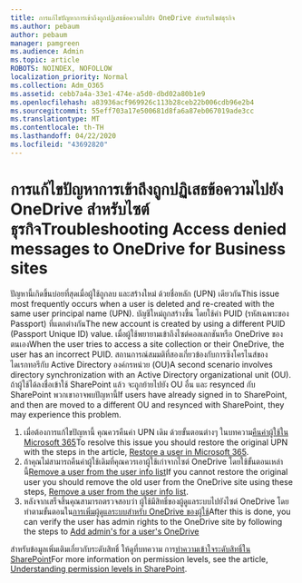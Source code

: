 ```yaml
---
title: การแก้ไขปัญหาการเข้าถึงถูกปฏิเสธข้อความไปยัง OneDrive สําหรับไซต์ธุรกิจ
ms.author: pebaum
author: pebaum
manager: pamgreen
ms.audience: Admin
ms.topic: article
ROBOTS: NOINDEX, NOFOLLOW
localization_priority: Normal
ms.collection: Adm_O365
ms.assetid: cebb7a4a-33e1-474e-a5d0-dbd02a80b1e9
ms.openlocfilehash: a83936acf969926c113b28ceb22b006cdb96e2b4
ms.sourcegitcommit: 55eff703a17e500681d8fa6a87eb067019ade3cc
ms.translationtype: MT
ms.contentlocale: th-TH
ms.lasthandoff: 04/22/2020
ms.locfileid: "43692820"
---
```

# <a name="troubleshooting-access-denied-messages-to-onedrive-for-business-sites"></a><span data-ttu-id="9944f-102">การแก้ไขปัญหาการเข้าถึงถูกปฏิเสธข้อความไปยัง OneDrive สําหรับไซต์ธุรกิจ</span><span class="sxs-lookup"><span data-stu-id="9944f-102">Troubleshooting Access denied messages to OneDrive for Business sites</span></span>

<span data-ttu-id="9944f-103">ปัญหานี้เกิดขึ้นบ่อยที่สุดเมื่อผู้ใช้ถูกลบ และสร้างใหม่ ด้วยชื่อหลัก (UPN) เดียวกัน</span><span class="sxs-lookup"><span data-stu-id="9944f-103">This issue most frequently occurs when a user is deleted and re-created with the same user principal name (UPN).</span></span> <span data-ttu-id="9944f-104">บัญชีใหม่ถูกสร้างขึ้น โดยใช้ค่า PUID (รหัสเฉพาะของ Passport) ที่แตกต่างกัน</span><span class="sxs-lookup"><span data-stu-id="9944f-104">The new account is created by using a different PUID (Passport Unique ID) value.</span></span> <span data-ttu-id="9944f-105">เมื่อผู้ใช้พยายามเข้าถึงไซต์คอลเลกชันหรือ OneDrive ของตนเอง</span><span class="sxs-lookup"><span data-stu-id="9944f-105">When the user tries to access a site collection or their OneDrive, the user has an incorrect PUID.</span></span> <span data-ttu-id="9944f-106">สถานการณ์สมมติที่สองเกี่ยวข้องกับการซิงโครไนส์ของไดเรกทอรีกับ Active Directory องค์กรหน่วย (OU)</span><span class="sxs-lookup"><span data-stu-id="9944f-106">A second scenario involves directory synchronization with an Active Directory organizational unit (OU).</span></span> <span data-ttu-id="9944f-107">ถ้าผู้ใช้ได้ลงชื่อเข้าใช้ SharePoint แล้ว จะถูกย้ายไปยัง OU อื่น และ resynced กับ SharePoint พวกเขาอาจพบปัญหานี้</span><span class="sxs-lookup"><span data-stu-id="9944f-107">If users have already signed in to SharePoint, and then are moved to a different OU and resynced with SharePoint, they may experience this problem.</span></span>

1. <span data-ttu-id="9944f-108">เมื่อต้องการแก้ไขปัญหานี้ คุณควรคืนค่า UPN เดิม ด้วยขั้นตอนต่างๆ ในบทความ[คืนค่าผู้ใช้ใน Microsoft 365](https://docs.microsoft.com/office365/admin/add-users/restore-user?view=o365-worldwide)</span><span class="sxs-lookup"><span data-stu-id="9944f-108">To resolve this issue you should restore the original UPN with the steps in the article, [Restore a user in Microsoft 365](https://docs.microsoft.com/office365/admin/add-users/restore-user?view=o365-worldwide).</span></span>
2. <span data-ttu-id="9944f-109">ถ้าคุณไม่สามารถคืนค่าผู้ใช้เดิมที่คุณควรเอาผู้ใช้เก่าจากไซต์ OneDrive โดยใช้ขั้นตอนเหล่านี้[Remove a user from the user info list]()</span><span class="sxs-lookup"><span data-stu-id="9944f-109">If you cannot restore the original user you should remove the old user from the OneDrive site using these steps, [Remove a user from the user info list]().</span></span> 
3. <span data-ttu-id="9944f-110">หลังจากเสร็จสิ้นคุณสามารถตรวจสอบว่า ผู้ใช้มีสิทธิ์ของผู้ดูแลระบบไปยังไซต์ OneDrive โดยทําตามขั้นตอนใน[การเพิ่มผู้ดูแลระบบสําหรับ OneDrive ของผู้ใช้](https://docs.microsoft.com/sharepoint/manage-user-profiles)</span><span class="sxs-lookup"><span data-stu-id="9944f-110">After this is done, you can verify the user has admin rights to the OneDrive site by following the steps to [Add admin's for a user's OneDrive](https://docs.microsoft.com/sharepoint/manage-user-profiles)</span></span>

<span data-ttu-id="9944f-111">สําหรับข้อมูลเพิ่มเติมเกี่ยวกับระดับสิทธิ์ ให้ดูที่บทความ การ[ทําความเข้าใจระดับสิทธิ์ใน SharePoint](https://docs.microsoft.com/sharepoint/understanding-permission-levels)</span><span class="sxs-lookup"><span data-stu-id="9944f-111">For more information on permission levels, see the article, [Understanding permission levels in SharePoint](https://docs.microsoft.com/sharepoint/understanding-permission-levels).</span></span>
